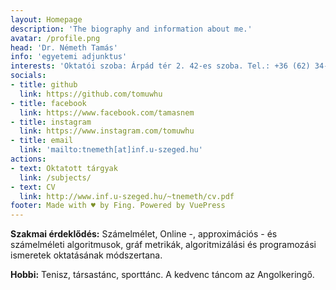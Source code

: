 ```yaml
---
layout: Homepage
description: 'The biography and information about me.'
avatar: /profile.png
head: 'Dr. Németh Tamás'
info: 'egyetemi adjunktus'
interests: 'Oktatói szoba: Árpád tér 2. 42-es szoba. Tel.: +36 (62) 34-3435'
socials:
- title: github
  link: https://github.com/tomuwhu
- title: facebook
  link: https://www.facebook.com/tamasnem
- title: instagram
  link: https://www.instagram.com/tomuwhu
- title: email
  link: 'mailto:tnemeth[at]inf.u-szeged.hu'
actions:
- text: Oktatott tárgyak
  link: /subjects/
- text: CV
  link: http://www.inf.u-szeged.hu/~tnemeth/cv.pdf
footer: Made with ♥ by Fing. Powered by VuePress
---
```


**Szakmai érdeklődés:** Számelmélet, Online -, approximációs - és számelméleti algoritmusok, gráf metrikák, algoritmizálási és programozási ismeretek oktatásának módszertana.

**Hobbi:** Tenisz, társastánc, sporttánc. A kedvenc táncom az Angolkeringő.

